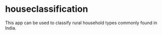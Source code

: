 # houseclassification
This app can be used to classify rural household types commonly found in India. 
